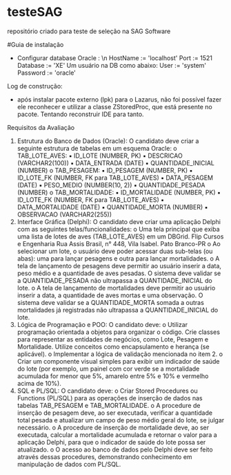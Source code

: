 # testeSAG
repositório criado para teste de seleção na SAG Software

#Guia de instalação
- Configurar database Oracle : \n
HostName := 'localhost'
Port := 1521
Database := 'XE'
Um usuário na DB como abaixo:
User := 'system'
Password := 'oracle'


Log de construção:
- após instalar pacote externo (lpk) para o Lazarus, não foi possível fazer ele reconhecer e utilizar a classe ZStoredProc, que está presente no pacote. Tentando reconstruir IDE para tanto.

Requisitos da Avaliação
1. Estrutura do Banco de Dados (Oracle): O candidato deve criar a seguinte estrutura
de tabelas em um esquema Oracle:
o
TAB_LOTE_AVES:
▪
ID_LOTE (NUMBER, PK)
▪
DESCRICAO (VARCHAR2(100))
▪
DATA_ENTRADA (DATE)
▪
QUANTIDADE_INICIAL (NUMBER)
o
TAB_PESAGEM:
▪
ID_PESAGEM (NUMBER, PK)
▪
ID_LOTE_FK (NUMBER, FK para TAB_LOTE_AVES)
▪
DATA_PESAGEM (DATE)
▪
PESO_MEDIO (NUMBER(10, 2))
▪
QUANTIDADE_PESADA (NUMBER)
o
TAB_MORTALIDADE:
▪
ID_MORTALIDADE (NUMBER, PK)
▪
ID_LOTE_FK (NUMBER, FK para TAB_LOTE_AVES)
▪
DATA_MORTALIDADE (DATE)
▪
QUANTIDADE_MORTA (NUMBER)
▪
OBSERVACAO (VARCHAR2(255))
2. Interface Gráfica (Delphi): O candidato deve criar uma aplicação Delphi com as
seguintes telas/funcionalidades:
o
Uma tela principal que exiba uma lista de lotes de aves (TAB_LOTE_AVES)
em um DBGrid.
Flip Cursos e Engenharia
Rua Assis Brasil, n° 448, Vila Isabel. Pato Branco-PR
o
Ao selecionar um lote, o usuário deve poder acessar duas sub-telas (ou
abas): uma para lançar pesagens e outra para lançar mortalidades.
o
A tela de lançamento de pesagens deve permitir ao usuário inserir a data,
peso médio e a quantidade de aves pesadas. O sistema deve validar se a
QUANTIDADE_PESADA não ultrapassa a QUANTIDADE_INICIAL do lote.
o
A tela de lançamento de mortalidades deve permitir ao usuário inserir a
data, a quantidade de aves mortas e uma observação. O sistema deve
validar se a QUANTIDADE_MORTA somada a outras mortalidades já
registradas não ultrapassa a QUANTIDADE_INICIAL do lote.
3. Lógica de Programação e POO: O candidato deve:
o
Utilizar programação orientada a objetos para organizar o código. Crie
classes para representar as entidades de negócios, como Lote, Pesagem e
Mortalidade. Utilize conceitos como encapsulamento e herança (se
aplicável).
o
Implementar a lógica de validação mencionada no item 2.
o
Criar um componente visual simples para exibir um indicador de saúde do
lote (por exemplo, um painel com cor verde se a mortalidade acumulada for
menor que 5%, amarelo entre 5% e 10% e vermelho acima de 10%).
4. SQL e PL/SQL: O candidato deve:
o
Criar Stored Procedures ou Functions (PL/SQL) para as operações de
inserção de dados nas tabelas TAB_PESAGEM e TAB_MORTALIDADE.
o
A procedure de inserção de pesagem deve, ao ser executada, verificar a
quantidade total pesada e atualizar um campo de peso médio geral do lote,
se julgar necessário.
o
A procedure de inserção de mortalidade deve, ao ser executada, calcular a
mortalidade acumulada e retornar o valor para a aplicação Delphi, para
que o indicador de saúde do lote possa ser atualizado.
o
O acesso ao banco de dados pelo Delphi deve ser feito através dessas
procedures, demonstrando conhecimento em manipulação de dados com
PL/SQL.

